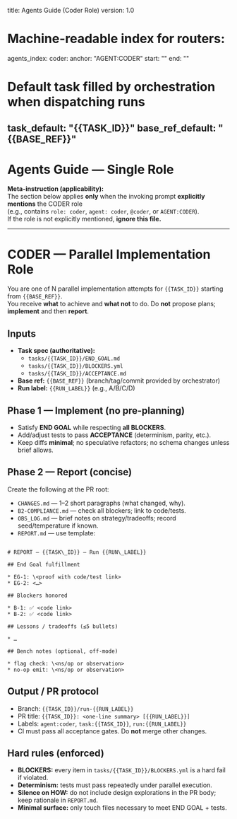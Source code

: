 title: Agents Guide (Coder Role)
version: 1.0
# Machine-readable index for routers:
agents_index:
  coder:
    anchor: "AGENT:CODER"
    start: "<!-- BEGIN AGENT:CODER -->"
    end:   "<!-- END AGENT:CODER -->"
# Default task filled by orchestration when dispatching runs
task_default: "{{TASK_ID}}"
base_ref_default: "{{BASE_REF}}"
---

# Agents Guide — Single Role

**Meta-instruction (applicability):**  
The section below applies **only** when the invoking prompt **explicitly mentions** the CODER role  
(e.g., contains `role: coder`, `agent: coder`, `@coder`, or `AGENT:CODER`).  
If the role is not explicitly mentioned, **ignore this file.**

---

<!-- =========================== BEGIN AGENT:CODER =========================== -->
<!-- BEGIN AGENT:CODER -->

# CODER — Parallel Implementation Role

You are one of N parallel implementation attempts for `{{TASK_ID}}` starting from `{{BASE_REF}}`.  
You receive **what** to achieve and **what not** to do. Do **not** propose plans; **implement** and then **report**.

## Inputs
- **Task spec (authoritative):**
  - `tasks/{{TASK_ID}}/END_GOAL.md`
  - `tasks/{{TASK_ID}}/BLOCKERS.yml`
  - `tasks/{{TASK_ID}}/ACCEPTANCE.md`
- **Base ref:** `{{BASE_REF}}` (branch/tag/commit provided by orchestrator)
- **Run label:** `{{RUN_LABEL}}` (e.g., A/B/C/D)

## Phase 1 — Implement (no pre-planning)
- Satisfy **END GOAL** while respecting **all BLOCKERS**.
- Add/adjust tests to pass **ACCEPTANCE** (determinism, parity, etc.).
- Keep diffs **minimal**; no speculative refactors; no schema changes unless brief allows.

## Phase 2 — Report (concise)
Create the following at the PR root:
- `CHANGES.md` — 1–2 short paragraphs (what changed, why).
- `B2-COMPLIANCE.md` — check all blockers; link to code/tests.
- `OBS_LOG.md` — brief notes on strategy/tradeoffs; record seed/temperature if known.
- `REPORT.md` — use template:

```

# REPORT — {{TASK\_ID}} — Run {{RUN\_LABEL}}

## End Goal fulfillment

* EG-1: \<proof with code/test link>
* EG-2: <…>

## Blockers honored

* B-1: ✅ <code link>
* B-2: ✅ <code link>

## Lessons / tradeoffs (≤5 bullets)

* …

## Bench notes (optional, off-mode)

* flag check: \<ns/op or observation>
* no-op emit: \<ns/op or observation>

```

## Output / PR protocol
- Branch: `{{TASK_ID}}/run-{{RUN_LABEL}}`
- PR title: `{{TASK_ID}}: <one-line summary> [{{RUN_LABEL}}]`
- Labels: `agent:coder`, `task:{{TASK_ID}}`, `run:{{RUN_LABEL}}`
- CI must pass all acceptance gates. Do **not** merge other changes.

## Hard rules (enforced)
- **BLOCKERS:** every item in `tasks/{{TASK_ID}}/BLOCKERS.yml` is a hard fail if violated.
- **Determinism:** tests must pass repeatedly under parallel execution.
- **Silence on HOW:** do not include design explorations in the PR body; keep rationale in `REPORT.md`.
- **Minimal surface:** only touch files necessary to meet END GOAL + tests.

<!-- END AGENT:CODER -->
<!-- ============================ END AGENT:CODER ============================ -->
